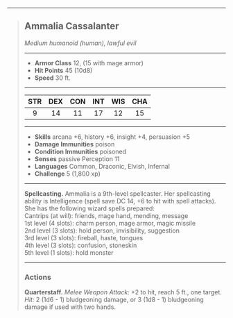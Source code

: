 ***
> ## Ammalia Cassalanter
> *Medium humanoid (human), lawful evil*
> 
> ***
> 
> - **Armor Class** 12, (15 with mage armor)
> - **Hit Points** 45 (10d8)
> - **Speed** 30 ft.
> 
> ***
> 
> |STR|DEX|CON|INT|WIS|CHA|
> |:---:|:---:|:---:|:---:|:---:|:---:|
> |9|14|11|17|12|15|
> 
> ***
> 
> - **Skills** arcana +6, history +6, insight +4, persuasion +5
> - **Damage Immunities** poison
> - **Condition Immunities** poisoned
> - **Senses** passive Perception 11
> - **Languages** Common, Draconic, Elvish, Infernal
> - **Challenge** 5 (1,800 xp)
> 
> ***
> 
> **Spellcasting.** Ammalia is a 9th-level spellcaster. Her spellcasting ability is Intelligence (spell save DC 14, +6 to hit with spell attacks). She has the following wizard spells prepared:  
> Cantrips (at will): friends, mage hand, mending, message  
> 1st level (4 slots): charm person, mage armor, magic missile  
> 2nd level (3 slots): hold person, invisibility, suggestion  
> 3rd level (3 slots): fireball, haste, tongues  
> 4th level (3 slots): confusion, stoneskin  
> 5th level (1 slots): hold monster
> 
> ***
> 
> ### Actions
> **Quarterstaff.** *Melee Weapon Attack:* +2 to hit, reach 5 ft., one target. *Hit:* 2 (1d6 - 1) bludgeoning damage, or 3 (1d8 - 1) bludgeoning damage if used with two hands.